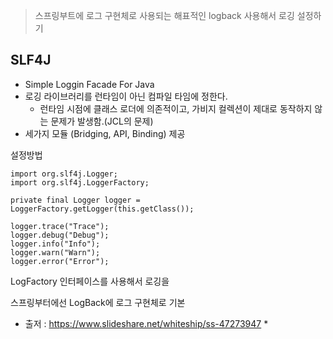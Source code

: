 

> 스프링부트에 로그 구현체로 사용되는 해표적인 logback 사용해서 로깅 설정하기

## SLF4J
*  Simple Loggin Facade For Java
* 로깅 라이브러리를 런타임이 아닌 컴파일 타임에 정한다.
	* 런타임 시점에 클래스 로더에 의존적이고, 가비지 컬렉션이 제대로 동작하지 않는 문제가 발생함.(JCL의 문제)
* 세가지 모듈 (Bridging, API, Binding) 제공

설정방법
```
import org.slf4j.Logger;  
import org.slf4j.LoggerFactory;

private final Logger logger = LoggerFactory.getLogger(this.getClass());

logger.trace("Trace");  
logger.debug("Debug");  
logger.info("Info");  
logger.warn("Warn");  
logger.error("Error");
```

LogFactory 인터페이스를 사용해서 로깅을 

스프링부터에선 LogBack에 로그 구현체로 기본  





* 출저 : https://www.slideshare.net/whiteship/ss-47273947 *

<!--stackedit_data:
eyJoaXN0b3J5IjpbLTIwNjY4Nzc1OTddfQ==
-->